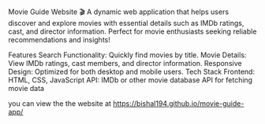 Movie Guide Website 🎬
A dynamic web application that helps users discover and explore movies with essential details such as IMDb ratings, cast, and director information. Perfect for movie enthusiasts seeking reliable recommendations and insights!

Features
Search Functionality: Quickly find movies by title.
Movie Details: View IMDb ratings, cast members, and director information.
Responsive Design: Optimized for both desktop and mobile users.
Tech Stack
Frontend: HTML, CSS, JavaScript
API: IMDb or other movie database API for fetching movie data

you can view the the website at https://bishal194.github.io/movie-guide-app/
